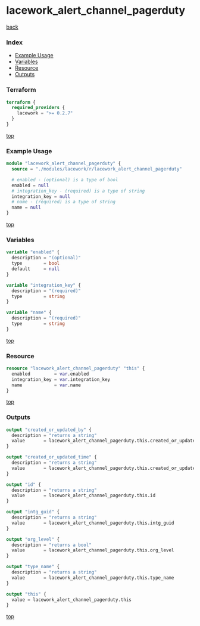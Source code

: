 # lacework_alert_channel_pagerduty

[back](../lacework.md)

### Index

- [Example Usage](#example-usage)
- [Variables](#variables)
- [Resource](#resource)
- [Outputs](#outputs)

### Terraform

```terraform
terraform {
  required_providers {
    lacework = ">= 0.2.7"
  }
}
```

[top](#index)

### Example Usage

```terraform
module "lacework_alert_channel_pagerduty" {
  source = "./modules/lacework/r/lacework_alert_channel_pagerduty"

  # enabled - (optional) is a type of bool
  enabled = null
  # integration_key - (required) is a type of string
  integration_key = null
  # name - (required) is a type of string
  name = null
}
```

[top](#index)

### Variables

```terraform
variable "enabled" {
  description = "(optional)"
  type        = bool
  default     = null
}

variable "integration_key" {
  description = "(required)"
  type        = string
}

variable "name" {
  description = "(required)"
  type        = string
}
```

[top](#index)

### Resource

```terraform
resource "lacework_alert_channel_pagerduty" "this" {
  enabled         = var.enabled
  integration_key = var.integration_key
  name            = var.name
}
```

[top](#index)

### Outputs

```terraform
output "created_or_updated_by" {
  description = "returns a string"
  value       = lacework_alert_channel_pagerduty.this.created_or_updated_by
}

output "created_or_updated_time" {
  description = "returns a string"
  value       = lacework_alert_channel_pagerduty.this.created_or_updated_time
}

output "id" {
  description = "returns a string"
  value       = lacework_alert_channel_pagerduty.this.id
}

output "intg_guid" {
  description = "returns a string"
  value       = lacework_alert_channel_pagerduty.this.intg_guid
}

output "org_level" {
  description = "returns a bool"
  value       = lacework_alert_channel_pagerduty.this.org_level
}

output "type_name" {
  description = "returns a string"
  value       = lacework_alert_channel_pagerduty.this.type_name
}

output "this" {
  value = lacework_alert_channel_pagerduty.this
}
```

[top](#index)